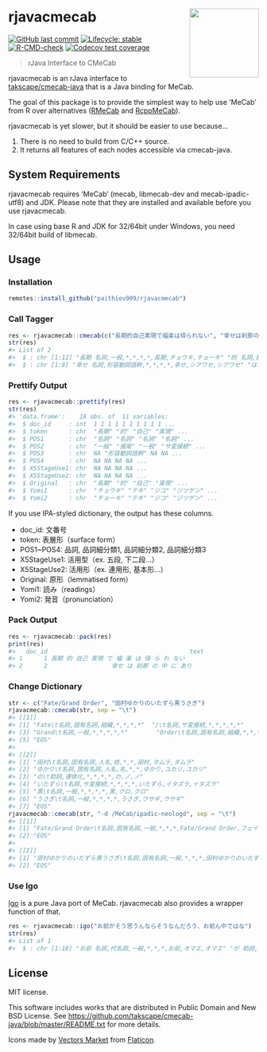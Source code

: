 
<!-- README.md is generated from README.Rmd. Please edit that file -->

# rjavacmecab <a href='https://paithiov909.github.io/rjavacmecab'><img src='https://rawcdn.githack.com/paithiov909/rjavacmecab/3075fa2aee8ec83c8f35a482cab1cf137de50d24/man/figures/logo.png' align="right" height="139" /></a>

<!-- badges: start -->

[![GitHub last
commit](https://img.shields.io/github/last-commit/paithiov909/rjavacmecab)](#)
[![Lifecycle:
stable](https://img.shields.io/badge/lifecycle-stable-brightgreen.svg)](https://lifecycle.r-lib.org/articles/stages.html#stable)
[![R-CMD-check](https://github.com/paithiov909/rjavacmecab/actions/workflows/check.yml/badge.svg)](https://github.com/paithiov909/rjavacmecab/actions/workflows/check.yml)
[![Codecov test
coverage](https://codecov.io/gh/paithiov909/rjavacmecab/branch/main/graph/badge.svg)](https://codecov.io/gh/paithiov909/rjavacmecab?branch=main)
<!-- badges: end -->

> rJava Interface to CMeCab

rjavacmecab is an rJava interface to
[takscape/cmecab-java](https://github.com/takscape/cmecab-java) that is
a Java binding for MeCab.

The goal of this package is to provide the simplest way to help use
‘MeCab’ from R over alternatives
([RMeCab](https://github.com/IshidaMotohiro/RMeCab) and
[RcppMeCab](https://github.com/junhewk/RcppMeCab)).

rjavacmecab is yet slower, but it should be easier to use because…

1.  There is no need to build from C/C++ source.
2.  It returns all features of each nodes accessible via cmecab-java.

## System Requirements

rjavacmecab requires ‘MeCab’ (mecab, libmecab-dev and mecab-ipadic-utf8)
and JDK. Please note that they are installed and available before you
use rjavacmecab.

In case using base R and JDK for 32/64bit under Windows, you need
32/64bit build of libmecab.

## Usage

### Installation

``` r
remotes::install_github("paithiov909/rjavacmecab")
```

### Call Tagger

``` r
res <- rjavacmecab::cmecab(c("長期的自己実現で福楽は得られない", "幸せは刹那の中にあり"))
str(res)
#> List of 2
#>  $ : chr [1:12] "長期 名詞,一般,*,*,*,*,長期,チョウキ,チョーキ" "的 名詞,接尾,形容動詞語幹,*,*,*,的,テキ,テキ" "自己 名詞,一般,*,*,*,*,自己,ジコ,ジコ" "実現 名詞,サ変接続,*,*,*,*,実現,ジツゲン,ジツゲン" ...
#>  $ : chr [1:8] "幸せ 名詞,形容動詞語幹,*,*,*,*,幸せ,シアワセ,シアワセ" "は 助詞,係助詞,*,*,*,*,は,ハ,ワ" "刹那 名詞,副詞可能,*,*,*,*,刹那,セツナ,セツナ" "の 助詞,連体化,*,*,*,*,の,ノ,ノ" ...
```

### Prettify Output

``` r
res <- rjavacmecab::prettify(res)
str(res)
#> 'data.frame':    18 obs. of  11 variables:
#>  $ doc_id     : int  1 1 1 1 1 1 1 1 1 1 ...
#>  $ token      : chr  "長期" "的" "自己" "実現" ...
#>  $ POS1       : chr  "名詞" "名詞" "名詞" "名詞" ...
#>  $ POS2       : chr  "一般" "接尾" "一般" "サ変接続" ...
#>  $ POS3       : chr  NA "形容動詞語幹" NA NA ...
#>  $ POS4       : chr  NA NA NA NA ...
#>  $ X5StageUse1: chr  NA NA NA NA ...
#>  $ X5StageUse2: chr  NA NA NA NA ...
#>  $ Original   : chr  "長期" "的" "自己" "実現" ...
#>  $ Yomi1      : chr  "チョウキ" "テキ" "ジコ" "ジツゲン" ...
#>  $ Yomi2      : chr  "チョーキ" "テキ" "ジコ" "ジツゲン" ...
```

If you use IPA-styled dictionary, the output has these columns.

-   doc\_id: 文番号
-   token: 表層形（surface form）
-   POS1\~POS4: 品詞, 品詞細分類1, 品詞細分類2, 品詞細分類3
-   X5StageUse1: 活用型（ex. 五段, 下二段…）
-   X5StageUse2: 活用形（ex. 連用形, 基本形…）
-   Original: 原形（lemmatised form）
-   Yomi1: 読み（readings）
-   Yomi2: 発音（pronunciation）

### Pack Output

``` r
res <- rjavacmecab::pack(res)
print(res)
#>   doc_id                                        text
#> 1      1 長期 的 自己 実現 で 福 楽 は 得 ら れ ない
#> 2      2                  幸せ は 刹那 の 中 に あり
```

### Change Dictionary

``` r
str <- c("Fate/Grand Order", "田村ゆかりのいたずら黒うさぎ")
rjavacmecab::cmecab(str, sep = "\t")
#> [[1]]
#> [1] "Fate\t名詞,固有名詞,組織,*,*,*,*"  "/\t名詞,サ変接続,*,*,*,*,*"       
#> [3] "Grand\t名詞,一般,*,*,*,*,*"        "Order\t名詞,固有名詞,組織,*,*,*,*"
#> [5] "EOS"                              
#> 
#> [[2]]
#> [1] "田村\t名詞,固有名詞,人名,姓,*,*,田村,タムラ,タムラ"        
#> [2] "ゆかり\t名詞,固有名詞,人名,名,*,*,ゆかり,ユカリ,ユカリ"    
#> [3] "の\t助詞,連体化,*,*,*,*,の,ノ,ノ"                          
#> [4] "いたずら\t名詞,サ変接続,*,*,*,*,いたずら,イタズラ,イタズラ"
#> [5] "黒\t名詞,一般,*,*,*,*,黒,クロ,クロ"                        
#> [6] "うさぎ\t名詞,一般,*,*,*,*,うさぎ,ウサギ,ウサギ"            
#> [7] "EOS"
rjavacmecab::cmecab(str, "-d /MeCab/ipadic-neologd", sep = "\t")
#> [[1]]
#> [1] "Fate/Grand Order\t名詞,固有名詞,一般,*,*,*,Fate/Grand Order,フェイトグランドオーダー,フェイトグランドオーダー"
#> [2] "EOS"                                                                                                          
#> 
#> [[2]]
#> [1] "田村ゆかりのいたずら黒うさぎ\t名詞,固有名詞,一般,*,*,*,田村ゆかりのいたずら黒うさぎ,タムラユカリノイタズラクロウサギ,タムラユカリノイタズラクロウサギ"
#> [2] "EOS"
```

### Use Igo

[Igo](http://igo.osdn.jp/) is a pure Java port of MeCab. rjavacmecab
also provides a wrapper function of that.

``` r
res <- rjavacmecab::igo("お前がそう思うんならそうなんだろう、お前ん中ではな")
str(res)
#> List of 1
#>  $ : chr [1:18] "お前 名詞,代名詞,一般,*,*,*,お前,オマエ,オマエ" "が 助詞,格助詞,一般,*,*,*,が,ガ,ガ" "そう 副詞,助詞類接続,*,*,*,*,そう,ソウ,ソー" "思う 動詞,自立,*,*,五段・ワ行促音便,基本形,思う,オモウ,オモウ" ...
```

## License

MIT license.

This software includes works that are distributed in Public Domain and
New BSD License. See
<https://github.com/takscape/cmecab-java/blob/master/README.txt> for
more details.

Icons made by [Vectors
Market](https://www.flaticon.com/authors/vectors-market) from
[Flaticon](https://www.flaticon.com/).
